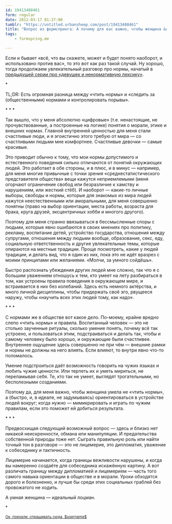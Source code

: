 ```yaml
---
id: 19413408461
form: regular
date: 2012-03-17 01:27:00
tumblr: "https://untitled.urbansheep.com/post/19413408461"
title: "Вопрос из формспринга: А почему для вас важно, чтобы женщина &quot;чтила нормы&quot; общества? Нормы часто навязаны и не бьются со внутренним ощущением человека. Не согласны?"
tags:
    - formspring.me

---
```


<p class="formspringmeAnswer">Если и бывает «всё, что вы скажете, может и будет понято наоборот, и использовано против вас», то это вот как раз такой случай. Ну хорошо, тогда продолжаем увлекательный разговор про нормы, начатый в <a href="http://untitled.urbansheep.ru/post/17954044477" class="nofollow">предыдущей серии про «девушек и ненормативную лексику»</a>.</p>

<p>*</p>

<p>TL;DR: Есть огромная разница между «чтить нормы» и «следить за (общественными) нормами и контролировать порывы».</p>

<p>* * *</p>

<!-- more -->

<p>Так вышло, что у меня абсолютно «цифровые» (т.е. ненастоящие, не прочувствованные, а построенные на логике) понятия о морали, этике и внешних нормах. Главной внутренней ценностью для меня стали счастливые люди, и я эгоистично этого требую от мира — со счастливыми людьми мне комфортнее. Счастливые девочки — самые красивые.</p>

<p>Это приводит обычно к тому, что мои нормы допустимого и естественного поведения сильно отличаются от понятий окружающих людей. Это работает в обе стороны, и в плюс, и в минус — например, для меня многие привычные с точки зрения «среднестатистического представителя общества» вещи кажутся неприемлемыми (меня огорчают ограничение свобод или безразличие к хамству и нарушениям, или жесткий стёб). И наоборот — какие-то личные выборы, свободы и нормы, которые для знакомых из мира людей кажутся неестественными или аморальными, для меня совершенно понятны (право на выбор ориентации, места работы, возраста для брака, круга друзей, эксцентричных хобби и многого другого).</p>

<p>Поэтому для меня странно ввязываться в бессмысленные споры с людьми, которые явно ошибаются в своих мнениях про политику, рекламу, воспитание детей, устройство государства, отношения между супругами, отношения между людьми вообще, образование, секс, еду, социальную ответственность и другие увлекательные темы, которые опираются на местные традиции. Проще посмотреть, какие у людей традиции, и делать вид, что я один из них, пока это не идёт вразрез с моими принципами или желаниями. «Молчи, за умного сойдёшь».</p>

<p>Быстро распознать убеждения других людей мне сложно, так что я с большим уважением отношусь к тем, кто умеет на лету разбираться в том, как устроены правила поведения в окружающем мире, и встраивается в них без колебаний. Здесь есть немного актёрства, и много личной дисциплины, чтобы придержать своё эго, рвущееся наружу, чтобы «научить всех этих людей тому, как надо».</p>

<p>* * *</p>

<p>С нормами же в обществе вот какое дело. По-моему, крайне вредно слепо «чтить нормы» и правила. Воспитанный человек — это не столько заученные ритуалы, сколько умение понять, почему всё так устроено, и пользоваться этим, подстраиваться и делать так, чтобы и самому человеку было хорошо, и окружающие были счастливее. Внутреннее ощущение здесь совершенно не при чём — внешние рамки и нормы не должны на него влиять. Если влияют, то внутри явно что-то поломалось.</p>

<p>Умение подстроиться даёт возможность говорить на чужих языках и любить чужие ценности. Или терпеть их и уметь мириться, не переламывая себя. Те, кто так не умеет, выглядят трогательными, но бесполезными созданиями.</p>

<p>Поэтому да, для меня важно, чтобы женщина умела не «чтить нормы», а (быстро, и, в идеале, не задумываясь) ориентироваться в устройстве людей вокруг; когда нужно — мимикрировать и играть по чужим правилам, если это поможет ей добиться результата.</p>

<p>* * *</p>

<p>Предвосхищая следующий возможный вопрос — здесь и близко нет никакой неискренности, обмана или манипуляции. И предательства собственной природы тоже нет. Сыграть правильную роль или найти точный тон в разговоре — это не лицемерие, это дипломатия, уважение к собеседнику и тактичность.</p>

<p>Лицемерие начинается, когда границы вежливости нарушены, и когда вы намеренно создаёте для собеседника искажённую картину. А вот различать границу между дипломатией и лицемерием — часть того самого навыка ориентации в обществе и в морали. Уроки обходятся дорого и болезненно, и лучше бы среди этих социальных граблей без провожатого не ходить.</p>

<p>А умная женщина — идеальный лоцман.</p>

<p>*</p>

<p class="formspringmeFooter">
    <small><a href="http://www.formspring.me/urbansheep?utm_medium=social&amp;utm_source=tumblr&amp;utm_campaign=shareanswer">Ок, поехали: спрашивать сюда, $username$</a></small>
</p>


